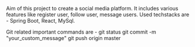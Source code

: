 Aim of this project to create a social media platform. It includes various features like register user, follow user, message users.
Used techstacks are - Spring Boot, React, MySql.

Git related important commands are -
git status
git commit -m "your_custom_message"
git push origin master
